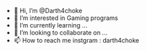 - 👋 Hi, I’m @Darth4choke
- 👀 I’m interested in Gaming programs
- 🌱 I’m currently learning ...
- 💞️ I’m looking to collaborate on ...
- 📫 How to reach me instgram : darth4choke

<!---
Darth4choke/Darth4choke is a ✨ special ✨ repository because its `README.md` (this file) appears on your GitHub profile.
You can click the Preview link to take a look at your changes.
--->
